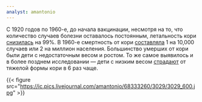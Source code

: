```yaml
---
analyst: amantonio
---
```


С 1920 годов по 1960-е, до начала вакцинации, несмотря на то, что количество случаев болезни оставалось постоянным, летальность кори [снизилась](https://www.ncbi.nlm.nih.gov/pmc/articles/PMC1522578) на 99%.
В 1960-е смертность от кори [составляла](https://www.ncbi.nlm.nih.gov/pubmed/1180255) 1 на 10,000 случаев или 2 на миллион населения. Большинство умерших от кори были дети с недостаточным весом и ростом. То же самое выявилось и в более позднем исследовании — дети с низким весом [страдают](https://www.researchgate.net/publication/265121338_Risk_Factors_Predictive_of_Severe_Measles_Among_Patients_Admitted_at_MCU-Hospital_From_1988-1992) от тяжелой формы кори в 6 раз чаще. 

{{< figure src="https://ic.pics.livejournal.com/amantonio/68333260/3029/3029_600.jpg" >}}
